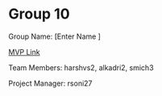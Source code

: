 # Group 10
Group Name: [Enter Name ]

[MVP Link](http://cs196.cs.illinois.edu)

Team Members: harshvs2, alkadri2, smich3 

Project Manager: rsoni27
